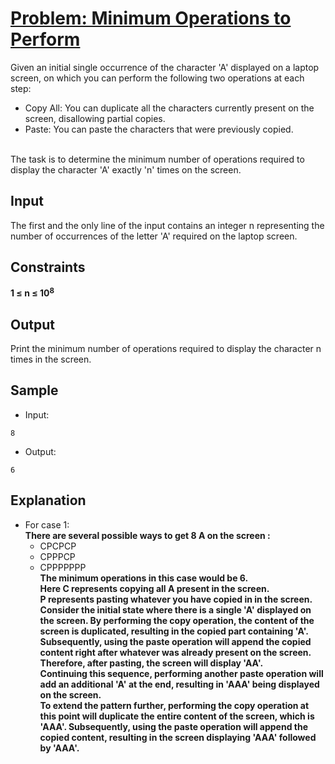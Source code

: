 # [Problem: Minimum Operations to Perform](https://my.newtonschool.co/playground/code/btajx2l3z46w)

Given an initial single occurrence of the character 'A' displayed on a laptop screen, on which you can perform the following two operations at each step:
- Copy All: You can duplicate all the characters currently present on the screen, disallowing partial copies.
- Paste: You can paste the characters that were previously copied.
<br>
The task is to determine the minimum number of operations required to display the character 'A' exactly 'n' times on the screen.

## Input

The first and the only line of the input contains an integer n representing the number of occurrences of the letter 'A' required on the laptop screen.

## Constraints

**1 ≤ n ≤ 10<sup>8<sup>**

## Output

Print the minimum number of operations required to display the character n times in the screen.

## Sample

- Input:
```
8
```

- Output:
```
6
```

## Explanation

- For case 1: <br>
**There are several possible ways to get 8 A on the screen :**
  - CPCPCP
  - CPPPCP
  - CPPPPPPP <br>
**The minimum operations in this case would be 6. <br> Here C represents copying all A present in the screen. <br> P represents pasting whatever you have copied in in the screen. <br> Consider the initial state where there is a single 'A' displayed on the screen. By performing the copy operation, the content of the screen is duplicated, resulting in the copied part containing 'A'. <br> Subsequently, using the paste operation will append the copied content right after whatever was already present on the screen. Therefore, after pasting, the screen will display 'AA'. <br> Continuing this sequence, performing another paste operation will add an additional 'A' at the end, resulting in 'AAA' being displayed on the screen. <br> To extend the pattern further, performing the copy operation at this point will duplicate the entire content of the screen, which is 'AAA'. Subsequently, using the paste operation will append the copied content, resulting in the screen displaying 'AAA' followed by 'AAA'.**
